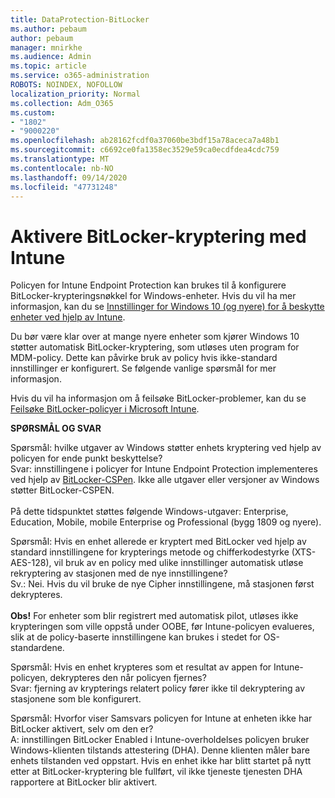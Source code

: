 ```yaml
---
title: DataProtection-BitLocker
ms.author: pebaum
author: pebaum
manager: mnirkhe
ms.audience: Admin
ms.topic: article
ms.service: o365-administration
ROBOTS: NOINDEX, NOFOLLOW
localization_priority: Normal
ms.collection: Adm_O365
ms.custom:
- "1802"
- "9000220"
ms.openlocfilehash: ab28162fcdf0a37060be3bdf15a78aceca7a48b1
ms.sourcegitcommit: c6692ce0fa1358ec3529e59ca0ecdfdea4cdc759
ms.translationtype: MT
ms.contentlocale: nb-NO
ms.lasthandoff: 09/14/2020
ms.locfileid: "47731248"
---
```

# <a name="enabling-bitlocker-encryption-with-intune"></a>Aktivere BitLocker-kryptering med Intune

 Policyen for Intune Endpoint Protection kan brukes til å konfigurere BitLocker-krypteringsnøkkel for Windows-enheter. Hvis du vil ha mer informasjon, kan du se [Innstillinger for Windows 10 (og nyere) for å beskytte enheter ved hjelp av Intune](https://docs.microsoft.com/intune/endpoint-protection-windows-10#windows-encryption).
 
Du bør være klar over at mange nyere enheter som kjører Windows 10 støtter automatisk BitLocker-kryptering, som utløses uten program for MDM-policy. Dette kan påvirke bruk av policy hvis ikke-standard innstillinger er konfigurert. Se følgende vanlige spørsmål for mer informasjon.
 
Hvis du vil ha informasjon om å feilsøke BitLocker-problemer, kan du se [Feilsøke BitLocker-policyer i Microsoft Intune](https://docs.microsoft.com/intune/protect/troubleshoot-bitlocker-policies).
 
 
**SPØRSMÅL OG SVAR**

 Spørsmål: hvilke utgaver av Windows støtter enhets kryptering ved hjelp av policyen for ende punkt beskyttelse?<br>
 Svar: innstillingene i policyer for Intune Endpoint Protection implementeres ved hjelp av [BitLocker-CSPen](https://docs.microsoft.com/windows/client-management/mdm/bitlocker-csp). Ikke alle utgaver eller versjoner av Windows støtter BitLocker-CSPEN. <br><br>
      På dette tidspunktet støttes følgende Windows-utgaver: Enterprise, Education, Mobile, mobile Enterprise og Professional (bygg 1809 og nyere).
 
Spørsmål: Hvis en enhet allerede er kryptert med BitLocker ved hjelp av standard innstillingene for krypterings metode og chifferkodestyrke (XTS-AES-128), vil bruk av en policy med ulike innstillinger automatisk utløse rekryptering av stasjonen med de nye innstillingene?<br>
Sv.: Nei. Hvis du vil bruke de nye Cipher innstillingene, må stasjonen først dekrypteres.<br><br>
**Obs!** For enheter som blir registrert med automatisk pilot, utløses ikke krypteringen som ville oppstå under OOBE, før Intune-policyen evalueres, slik at de policy-baserte innstillingene kan brukes i stedet for OS-standardene.
 
Spørsmål: Hvis en enhet krypteres som et resultat av appen for Intune-policyen, dekrypteres den når policyen fjernes?<br>
Svar: fjerning av krypterings relatert policy fører ikke til dekryptering av stasjonene som ble konfigurert.
 
Spørsmål: Hvorfor viser Samsvars policyen for Intune at enheten ikke har BitLocker aktivert, selv om den er?<br>
A: innstillingen BitLocker Enabled i Intune-overholdelses policyen bruker Windows-klienten tilstands attestering (DHA). Denne klienten måler bare enhets tilstanden ved oppstart. Hvis en enhet ikke har blitt startet på nytt etter at BitLocker-kryptering ble fullført, vil ikke tjeneste tjenesten DHA rapportere at BitLocker blir aktivert.
 
 